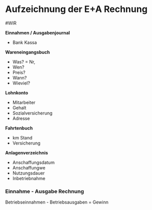 # Aufzeichnung der E+A Rechnung
#WIR 

**Einnahmen / Ausgabenjournal**
- Bank Kassa

**Wareneingangsbuch**
- Was? = Nr,
- Wen?
- Preis?
- Wann?
- Wieviel?

**Lohnkonto**
- Mitarbeiter
- Gehalt
- Sozialversicherung
- Adresse

**Fahrtenbuch**
- km Stand
- Versicherung

**Anlagenverzeichnis**
- Anschaffungsdatum
- Anschaffungwe
- Nutzungsdauer
- Inbetriebnahme

### Einnahme - Ausgabe Rechnung 

Betriebseinnahmen - Betriebsausgaben = Gewinn
